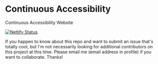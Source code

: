 # Continuous Accessibility

Continuous Accessibility Website

[![Netlify Status](https://api.netlify.com/api/v1/badges/08f81673-9311-4dd6-828a-d77e959e631a/deploy-status)](https://app.netlify.com/sites/continuous-accessibility/deploys)

If you happen to know about this repo and want to submit an issue that's totally cool, but I'm not necessarily looking for additional contributors on this project at this time. Please email me (email address in profile) if you want to collaborate. Thanks!
